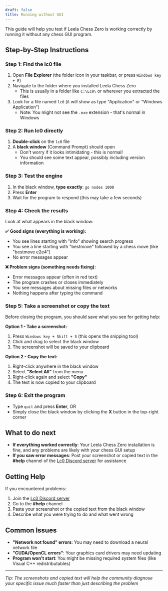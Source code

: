 ```yaml
---
draft: false
title: Running without GUI
---
```


This guide will help you test if Leela Chess Zero is working correctly by running it without any chess GUI program.

## Step-by-Step Instructions

### Step 1: Find the lc0 file
1. Open **File Explorer** (the folder icon in your taskbar, or press `Windows key + E`)
2. Navigate to the folder where you installed Leela Chess Zero
   - This is usually in a folder like `C:\Lc0\` or wherever you extracted the files
3. Look for a file named `lc0` (it will show as type "Application" or "Windows Application")
   - Note: You might not see the `.exe` extension - that's normal in Windows

### Step 2: Run lc0 directly
1. **Double-click** on the `lc0` file
2. A **black window** (Command Prompt) should open
   - Don't worry if it looks intimidating - this is normal!
   - You should see some text appear, possibly including version information

### Step 3: Test the engine
1. In the black window, **type exactly**: `go nodes 1000`
2. Press **Enter**
3. Wait for the program to respond (this may take a few seconds)

### Step 4: Check the results
Look at what appears in the black window:

**✅ Good signs (everything is working):**
- You see lines starting with "info" showing search progress
- You see a line starting with "bestmove" followed by a chess move (like "bestmove e2e4")
- No error messages appear

**❌ Problem signs (something needs fixing):**
- Error messages appear (often in red text)
- The program crashes or closes immediately
- You see messages about missing files or networks
- Nothing happens after typing the command

### Step 5: Take a screenshot or copy the text
Before closing the program, you should save what you see for getting help:

**Option 1 - Take a screenshot:**
1. Press `Windows key + Shift + S` (this opens the snipping tool)
2. Click and drag to select the black window
3. The screenshot will be saved to your clipboard

**Option 2 - Copy the text:**
1. Right-click anywhere in the black window
2. Select **"Select All"** from the menu
3. Right-click again and select **"Copy"**
4. The text is now copied to your clipboard

### Step 6: Exit the program
- Type `quit` and press **Enter**, OR
- Simply close the black window by clicking the **X** button in the top-right corner

## What to do next

- **If everything worked correctly**: Your Leela Chess Zero installation is fine, and any problems are likely with your chess GUI setup
- **If you saw error messages**: Post your screenshot or copied text in the **#help** channel of the [Lc0 Discord server](https://discord.gg/pKujYxD) for assistance

## Getting Help

If you encountered problems:
1. Join the [Lc0 Discord server](https://discord.gg/pKujYxD)
2. Go to the **#help** channel
3. Paste your screenshot or the copied text from the black window
4. Describe what you were trying to do and what went wrong

## Common Issues

- **"Network not found" errors**: You may need to download a neural network file
- **"CUDA/OpenCL errors"**: Your graphics card drivers may need updating
- **Program won't start**: You might be missing required system files (like Visual C++ redistributables)

---

*Tip: The screenshots and copied text will help the community diagnose your specific issue much faster than just describing the problem*